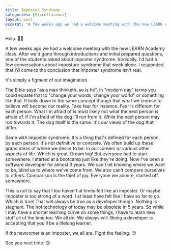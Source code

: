 ```yaml
---
title: Imposter Syndrome
categories: [Miscellaneous]
layout: post
excerpt: "A few weeks ago we had a welcome meeting with the new LEARN Academy class."
---
```


Hola. 👋🏾

A few weeks ago we had a welcome meeting with the new LEARN Academy class. After we'd gone through introductions and initial prepared questions, one of the students asked about imposter syndrome. Ironically, I'd had a few conversations about imposture syndrome that week alone. I responded that I'd come to the conclusion that imposter syndrome isn't real.

It's simply a figment of our imagination.

The Bible says "as a man thinketh, so is he". In "modern day" terms you could equate that to "change your words, change your world" or something like that. It boils down to the same concept though that what we choose to believe will become our reality. Take fear for instance. Fear is different for each person. What I'm afraid of is most likely not what the next person is afraid of. If I'm afraid of the dog I'll run from it. While the next person may run towards it. The dog itself is the same. It's our views of the dog that differ.

Same with imposter syndrome. It's a thing that's defined for each person, by each person. It's not definitive or concrete. We often build up these grand ideas of where we desire to be. In our careers or various other aspects of life. Which is great. Dream big! But everyone had to start somewhere. I started at a bootcamp just like they're doing. Now I've been a software developer for almost 3 years. We can't let knowing where we want to be, blind us to where we've come from. We also can't compare ourselves to others. Comparison is the thief of joy. Everyone we admire, started off somewhere.

This is not to say that I too haven't at times felt like an imposter. Or maybe imposter is too strong of a word. I at least have felt like I have so far to go. Which is true! That will always be true as a developer though. Nothing is stagnant. The hot technology of today may be obsolete in 5 years. So while I may have a shorter learning curve on some things, I have to learn new stuff all of the time too. We all do. We always will. Being a developer is accepting that you'll be a lifelong learner.

If the newcomer is an imposter, we all are. Fight the feeling. 😉

See you next time. 🙃

